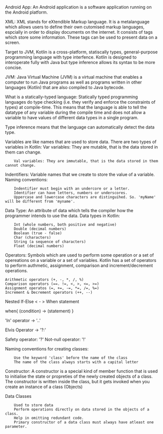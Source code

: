 Android App:
An Android application is a software application running on the Android platform.

XML:
XML stands for eXtendible Markup language. It is a metalanguage which allows users to define their own cutomised markup languages, espcially in order to display documents on the internet. It consists of tags which store some information. These tags can be used to present data on a screen.

Target to JVM, Kotlin is a cross-platform, statiscally types, general-purpose programming language with type interfence. Kotlin is designed to interoperate fully with Java but type inference allows its syntax to be more concise.

JVM:
Java Virtual Machine (JVM) is a virtual machine that enables a computer to run Java programs as well as programs written in other languages (Kotlin) that are also compiled to Java bytecode.

What is a statically-typed language:
Statically typed programming languages do type checking (i.e. they verify and enforce the constraints of types) at compile-time. This means that the language is able to tell the datatype of any variable during the compile time and does not allow a variable to have values of different data types in a single program.

Type inference means that the language can automatically detect the data type.

Variables are like names that are used to store data.
There are two types of variables in Kotlin:
Var variables: They are mutable, that is the data stored in them can change.

        Val variables: They are immutable, that is the data stored in them cannot change.

Indentifiers:
Variable names that we create to store the value of a variable.
Naming conventions:

        Indentifier must begin with an undercore or a letter.
        Identifier can have letters, numbers or underscores.
        Uppercase and lowercase characters are distinguihed. So. 'myName' will be different from 'myname'.

Data Type:
An attribute of data which tells the compiler how the programmer intends to use the data.
Data types in Kotlin:

        Int (whole numbers, both positive and negative)
        Double (decimal numbers)
        Boolean (true - false)
        Char (characters)
        String (a sequence of characters)
        Float (decimal numbers)

Operators:
Symbols which are used to perform some operation or a set of opereations on a variable or a set of variables. Kotlin has a set of operators to perform authmetic, assignment, comparison and increment/decrement operations.

    Arithmetic operators (+, -, *, /, %)
    Comparison operators (==. !=, <, >, <=, >=)
    Assignment operatos (=, +=, -=, *=, /=, %=)
    Increment & Decrement operators (++, --)

Nested If-Else < - > When statement

when{
(condition) -> (statement)
}

'In' operator -> '..'

Elvis Operator -> '?:'

Safety operator: '?'
Not-null operator: '!'

Naming conventions for creating classes:

        Use the keyword 'class' before the name of the class
        The name of the class always starts with a capital letter

Constructor:
A constructor is a special kind of member function that is used to initialise the state or propreties of the newly created objects of a class.
The constructor is written inside the class, but it gets invoked when you create an instance of a class (Objects)

Data Classes

        Used to store data
        Perform operations directly on data stored in the objects of a class.
        Help in omitting redundant code.
        Primary constructor of a data class must always have atleast one parameter.
